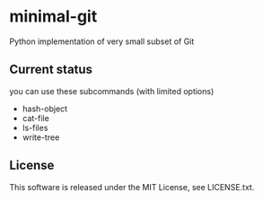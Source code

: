 # minimal-git

Python implementation of very small subset of Git

## Current status

you can use these subcommands (with limited options)

- hash-object
- cat-file
- ls-files
- write-tree

## License

This software is released under the MIT License, see LICENSE.txt.
